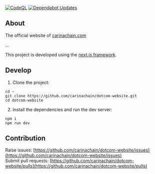 [![CodeQL](https://github.com/carinachain/dotcom-website/actions/workflows/github-code-scanning/codeql/badge.svg)](https://github.com/carinachain/dotcom-website/actions/workflows/github-code-scanning/codeql)
[![Dependabot Updates](https://github.com/carinachain/dotcom-website/actions/workflows/dependabot/dependabot-updates/badge.svg)](https://github.com/carinachain/dotcom-website/actions/workflows/dependabot/dependabot-updates)
## About
The official website of [carinachain.com](https://www.carinachain.com)

... 

This project is developed using the [next.js framework](https://nextjs.org/).

## Develop
1. Clone the project:
```shell
cd ~
git clone https://github.com/carinachain/dotcom-website.git
cd dotcom-website
```
2. Install the dependencies and run the dev server:
```shell
npm i
npm run dev
```

## Contribution
Raise issues: [https://github.com/carinachain/dotcom-website/issues](https://github.com/carinachain/dotcom-website/issues)  
Submit pull requests: [https://github.com/carinachain/dotcom-website/pulls](https://github.com/carinachain/dotcom-website/pulls)

